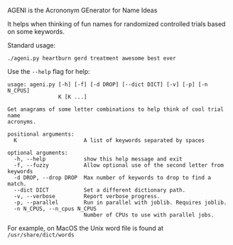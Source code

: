 AGENI is the Acrononym GEnerator for Name Ideas

It helps when thinking of fun names for randomized controlled trials based on some keywords.

Standard usage:

```
./ageni.py heartburn gerd treatment awesome best ever
```

Use the `--help` flag for help:

```
usage: ageni.py [-h] [-f] [-d DROP] [--dict DICT] [-v] [-p] [-n N_CPUS]
                K [K ...]

Get anagrams of some letter combinations to help think of cool trial name
acronyms.

positional arguments:
  K                     A list of keywords separated by spaces

optional arguments:
  -h, --help            show this help message and exit
  -f, --fuzzy           Allow optional use of the second letter from keywords
  -d DROP, --drop DROP  Max number of keywords to drop to find a match.
  --dict DICT           Set a different dictionary path.
  -v, --verbose         Report verbose progress.
  -p, --parallel        Run in parallel with joblib. Requires joblib.
  -n N_CPUS, --n_cpus N_CPUS
                        Number of CPUs to use with parallel jobs.
```

For example, on MacOS the Unix word file is found at `/usr/share/dict/words`
